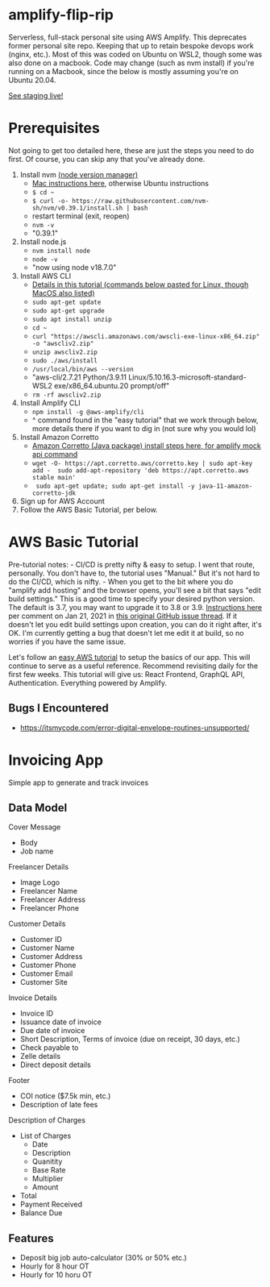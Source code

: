 # amplify-flip-rip
Serverless, full-stack personal site using AWS Amplify. This deprecates former personal site repo. Keeping that up to retain bespoke devops work (nginx, etc.). Most of this was coded on Ubuntu on WSL2, though some was also done on a macbook. Code may change (such as nvm install) if you're running on a Macbook, since the below is mostly assuming you're on Ubuntu 20.04.

[See staging live!](https://master.d2nqnxtyleq1gm.amplifyapp.com/)

# Prerequisites
Not going to get too detailed here, these are just the steps you need to do first. Of course, you can skip any that you've already done.
1. Install nvm [(node version manager)](https://github.com/nvm-sh/nvm)
    - [Mac instructions here](https://tecadmin.net/install-nvm-macos-with-homebrew/), otherwise Ubuntu instructions
    - `$ cd ~`
    - `$ curl -o- https://raw.githubusercontent.com/nvm-sh/nvm/v0.39.1/install.sh | bash`
    - restart terminal (exit, reopen)
    - `nvm -v`
    - "0.39.1"
2. Install node.js
    - `nvm install node`
    - `node -v`
    - "now using node v18.7.0"
3. Install AWS CLI
    - [Details in this tutorial (commands below pasted for Linux, though MacOS also listed)](https://docs.aws.amazon.com/cli/latest/userguide/getting-started-install.html)
    - `sudo apt-get update`
    - `sudo apt-get upgrade`
    - `sudo apt install unzip`
    - `cd ~`
    - `curl "https://awscli.amazonaws.com/awscli-exe-linux-x86_64.zip" -o "awscliv2.zip"`
    - `unzip awscliv2.zip`
    - `sudo ./aws/install`
    - `/usr/local/bin/aws --version`
    - "aws-cli/2.7.21 Python/3.9.11 Linux/5.10.16.3-microsoft-standard-WSL2 exe/x86_64.ubuntu.20 prompt/off"
    - `rm -rf awscliv2.zip`
4. Install Amplify CLI
    - `npm install -g @aws-amplify/cli`
    - ^ command found in the "easy tutorial" that we work through below, more details there if you want to dig in (not sure why you would lol)
5. Install Amazon Corretto
    - [Amazon Corretto (Java package) install steps here, for amplify mock api command](https://docs.aws.amazon.com/corretto/latest/corretto-11-ug/generic-linux-install.html)
    - `wget -O- https://apt.corretto.aws/corretto.key | sudo apt-key add - 
 sudo add-apt-repository 'deb https://apt.corretto.aws stable main'`
    - ` sudo apt-get update; sudo apt-get install -y java-11-amazon-corretto-jdk`
6. Sign up for AWS Account
7. Follow the AWS Basic Tutorial, per below.

# AWS Basic Tutorial
Pre-tutorial notes:
    - CI/CD is pretty nifty & easy to setup. I went that route, personally. You don't have to, the tutorial uses "Manual." But it's not hard to do the CI/CD, which is nifty.
    - When you get to the bit where you do "amplify add hosting" and the browser opens, you'll see a bit that says "edit build settings." This is a good time to specify your desired python version. The default is 3.7, you may want to upgrade it to 3.8 or 3.9. [Instructions here](https://github.com/aws-amplify/amplify-hosting/blob/main/FAQ.md#how-do-i-run-amplify-functions-with-python-runtime) per comment on Jan 21, 2021 in [this original GitHub issue thread](https://github.com/aws-amplify/amplify-hosting/issues/595). If it doesn't let you edit build settings upon creation, you can do it right after, it's OK. I'm currently getting a bug that doesn't let me edit it at build, so no worries if you have the same issue.

Let's follow an [easy AWS tutorial](https://docs.amplify.aws/start/getting-started/data-model/q/integration/react/) to setup the basics of our app. This will continue to serve as a useful reference. Recommend revisiting daily for the first few weeks. This tutorial will give us: React Frontend, GraphQL API, Authentication. Everything powered by Amplify.

## Bugs I Encountered
- https://itsmycode.com/error-digital-envelope-routines-unsupported/

# Invoicing App
Simple app to generate and track invoices

## Data Model

Cover Message
- Body
- Job name

Freelancer Details
- Image Logo
- Freelancer Name
- Freelancer Address
- Freelancer Phone

Customer Details
- Customer ID
- Customer Name
- Customer Address
- Customer Phone
- Customer Email
- Customer Site

Invoice Details
- Invoice ID
- Issuance date of invoice
- Due date of invoice
- Short Description, Terms of invoice (due on receipt, 30 days, etc.)
- Check payable to
- Zelle details
- Direct deposit details

Footer
- COI notice ($7.5k min, etc.)
- Description of late fees

Description of Charges
- List of Charges
    - Date
    - Description
    - Quanitity
    - Base Rate
    - Multiplier
    - Amount
- Total
- Payment Received
- Balance Due

## Features
- Deposit big job auto-calculator (30% or 50% etc.)
- Hourly for 8 hour OT
- Hourly for 10 horu OT